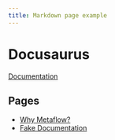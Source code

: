 ```yaml
---
title: Markdown page example
---
```


# Docusaurus

[Documentation](https://docusaurus.io/)

## Pages

- [Why Metaflow?](/docs/why)
- [Fake Documentation](/docs/fake)
